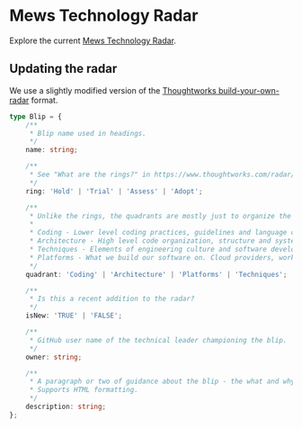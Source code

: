 # Mews Technology Radar
Explore the current [Mews Technology Radar](https://radar.thoughtworks.com/?documentId=https%3A%2F%2Fraw.githubusercontent.com%2FMewsSystems%2Ftech-radar%2Fmain%2Fmews-technology-radar.json).

## Updating the radar
We use a slightly modified version of the [Thoughtworks build-your-own-radar](https://github.com/thoughtworks/build-your-own-radar#using-json-data) format.

```typescript
type Blip = {
    /**
     * Blip name used in headings.
     */
    name: string;

    /**
     * See "What are the rings?" in https://www.thoughtworks.com/radar/faq-and-more
     */
    ring: 'Hold' | 'Trial' | 'Assess' | 'Adopt';

    /**
     * Unlike the rings, the quadrants are mostly just to organize the blips and it's not that important where will individual blips end up.
     * 
     * Coding - Lower level coding practices, guidelines and language choices.
     * Architecture - High level code organization, structure and system architecture approaches.
     * Techniques - Elements of engineering culture and software development process.
     * Platforms - What we build our software on. Cloud providers, workflow automation, runtimes.
     */
    quadrant: 'Coding' | 'Architecture' | 'Platforms' | 'Techniques';

    /**
     * Is this a recent addition to the radar?
     */
    isNew: 'TRUE' | 'FALSE';

    /**
     * GitHub user name of the technical leader championing the blip.
     */
    owner: string;

    /**
     * A paragraph or two of guidance about the blip - the what and why, and where to find more information.
     * Supports HTML formatting.
     */
    description: string;
};
```
